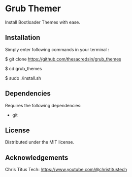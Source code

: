 Grub Themer
======================================
Install Bootloader Themes with ease.

Installation
---------------

Simply enter following commands in your terminal :

$ git clone https://github.com/thesacredsin/grub_themes

$ cd grub_themes

$ sudo ./install.sh

Dependencies
---------------
Requires the following dependencies:
- git

License
----------
Distributed under the MIT license.

Acknowledgements
-------------------
Chris Titus Tech: https://www.youtube.com/@christitustech
